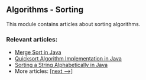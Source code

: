 ## Algorithms - Sorting

This module contains articles about sorting algorithms.

### Relevant articles:
- [Merge Sort in Java](https://www.baeldung.com/java-merge-sort)
- [Quicksort Algorithm Implementation in Java](https://www.baeldung.com/java-quicksort)
- [Sorting a String Alphabetically in Java](https://www.baeldung.com/java-sort-string-alphabetically)
- More articles: [[next -->]](/algorithms-modules/algorithms-sorting-2)
